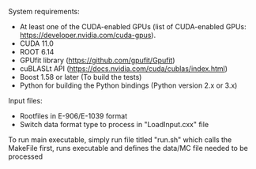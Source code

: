 System requirements:
- At least one of the CUDA-enabled GPUs (list of CUDA-enabled GPUs: https://developer.nvidia.com/cuda-gpus).
- CUDA 11.0
- ROOT 6.14
- GPUfit library (https://github.com/gpufit/Gpufit)
- cuBLASLt API (https://docs.nvidia.com/cuda/cublas/index.html)
- Boost 1.58 or later (To build the tests)
- Python for building the Python bindings (Python version 2.x or 3.x)

Input files:
- Rootfiles in E-906/E-1039 format
- Switch data format type to process in "LoadInput.cxx" file


To run main executable, simply run file titled "run.sh" which calls the MakeFile first, runs executable and defines the data/MC file needed to be processed



